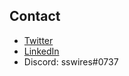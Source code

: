 ## Contact

- [Twitter](https://twitter.com/sswires89)
- [LinkedIn](https://www.linkedin.com/in/stephen-swires/)
- Discord: sswires#0737
